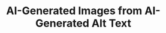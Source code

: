 ---
layout: bookmark
title: AI-Generated Images from AI-Generated Alt Text
tags:
  - Bookmarks
  - Accessibility
created: '2023-04-10T22:38:40.302Z'
link: >-
  https://adrianroselli.com/2022/08/ai-generated-images-from-ai-generated-alt-text.html
id: 554925368
excerpt: >-
  Dear sighted reader, I want you to read this post without looking at the
  images. Each has been hidden in a disclosure. Instead, read the alternative
  text I provide and visualize how it may look. Then read the automatically
  generated alternative text, and try to visualize it then. Consider how…
image: >-
  https://adrianroselli.com/wp-content/uploads/2022/08/AI-Generated-Images-from-AI-Generated-Alt-Text.jpg
---